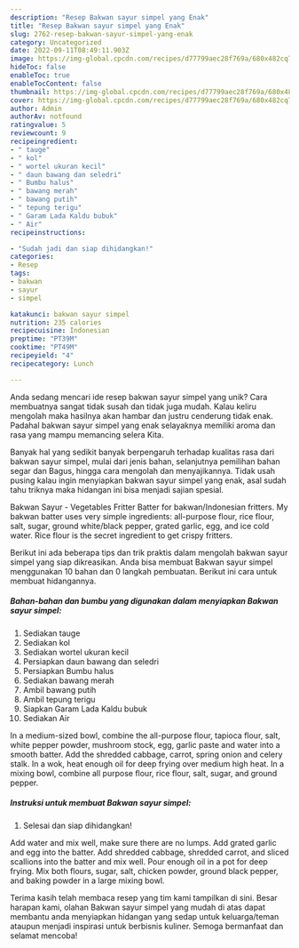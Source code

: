 ```yaml
---
description: "Resep Bakwan sayur simpel yang Enak"
title: "Resep Bakwan sayur simpel yang Enak"
slug: 2762-resep-bakwan-sayur-simpel-yang-enak
category: Uncategorized
date: 2022-09-11T08:49:11.903Z
image: https://img-global.cpcdn.com/recipes/d77799aec28f769a/680x482cq70/bakwan-sayur-simpel-foto-resep-utama.jpg
hideToc: false
enableToc: true
enableTocContent: false
thumbnail: https://img-global.cpcdn.com/recipes/d77799aec28f769a/680x482cq70/bakwan-sayur-simpel-foto-resep-utama.jpg
cover: https://img-global.cpcdn.com/recipes/d77799aec28f769a/680x482cq70/bakwan-sayur-simpel-foto-resep-utama.jpg
author: Admin
authorAv: notfound
ratingvalue: 5
reviewcount: 9
recipeingredient:
- " tauge"
- " kol"
- " wortel ukuran kecil"
- " daun bawang dan seledri"
- " Bumbu halus"
- " bawang merah"
- " bawang putih"
- " tepung terigu"
- " Garam Lada Kaldu bubuk"
- " Air"
recipeinstructions:

- "Sudah jadi dan siap dihidangkan!"
categories:
- Resep
tags:
- bakwan
- sayur
- simpel

katakunci: bakwan sayur simpel 
nutrition: 235 calories
recipecuisine: Indonesian
preptime: "PT39M"
cooktime: "PT49M"
recipeyield: "4"
recipecategory: Lunch

---
```





Anda sedang mencari ide resep bakwan sayur simpel yang unik? Cara membuatnya sangat tidak susah dan tidak juga mudah. Kalau keliru mengolah maka hasilnya akan hambar dan justru cenderung tidak enak. Padahal bakwan sayur simpel yang enak selayaknya memiliki aroma dan rasa yang mampu memancing selera Kita.





Banyak hal yang sedikit banyak berpengaruh terhadap kualitas rasa dari bakwan sayur simpel, mulai dari jenis bahan, selanjutnya pemilihan bahan segar dan Bagus, hingga cara mengolah dan menyajikannya. Tidak usah pusing kalau ingin menyiapkan bakwan sayur simpel yang enak,      asal sudah tahu triknya maka hidangan ini bisa menjadi sajian spesial.














Bakwan Sayur - Vegetables Fritter Batter for bakwan/Indonesian fritters. My bakwan batter uses very simple ingredients: all-purpose flour, rice flour, salt, sugar, ground white/black pepper, grated garlic, egg, and ice cold water. Rice flour is the secret ingredient to get crispy fritters.






Berikut ini ada beberapa tips dan trik praktis dalam mengolah bakwan sayur simpel yang siap dikreasikan. Anda bisa membuat Bakwan sayur simpel menggunakan 10 bahan dan 0 langkah pembuatan. Berikut ini cara untuk membuat hidangannya.

<!--inarticleads1-->

##### Bahan-bahan dan bumbu yang digunakan dalam menyiapkan Bakwan sayur simpel:

1. Sediakan  tauge
1. Sediakan  kol
1. Sediakan  wortel ukuran kecil
1. Persiapkan  daun bawang dan seledri
1. Persiapkan  Bumbu halus
1. Sediakan  bawang merah
1. Ambil  bawang putih
1. Ambil  tepung terigu
1. Siapkan  Garam Lada Kaldu bubuk
1. Sediakan  Air


In a medium-sized bowl, combine the all-purpose flour, tapioca flour, salt, white pepper powder, mushroom stock, egg, garlic paste and water into a smooth batter. Add the shredded cabbage, carrot, spring onion and celery stalk. In a wok, heat enough oil for deep frying over medium high heat. In a mixing bowl, combine all purpose flour, rice flour, salt, sugar, and ground pepper. 

<!--inarticleads2-->

##### Instruksi untuk membuat Bakwan sayur simpel:


1. Selesai dan siap dihidangkan!

Add water and mix well, make sure there are no lumps. Add grated garlic and egg into the batter. Add shredded cabbage, shredded carrot, and sliced scallions into the batter and mix well. Pour enough oil in a pot for deep frying. Mix both flours, sugar, salt, chicken powder, ground black pepper, and baking powder in a large mixing bowl. 

Terima kasih telah membaca resep yang tim kami tampilkan di sini. Besar harapan kami, olahan Bakwan sayur simpel yang mudah di atas dapat membantu anda menyiapkan hidangan yang sedap untuk keluarga/teman ataupun menjadi inspirasi untuk berbisnis kuliner. Semoga bermanfaat dan selamat mencoba!
